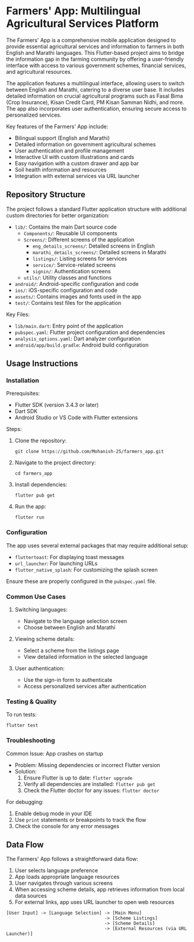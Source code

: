 # Farmers' App: Multilingual Agricultural Services Platform

The Farmers' App is a comprehensive mobile application designed to provide essential agricultural services and information to farmers in both English and Marathi languages. This Flutter-based project aims to bridge the information gap in the farming community by offering a user-friendly interface with access to various government schemes, financial services, and agricultural resources.

The application features a multilingual interface, allowing users to switch between English and Marathi, catering to a diverse user base. It includes detailed information on crucial agricultural programs such as Fasal Bima (Crop Insurance), Kisan Credit Card, PM Kisan Samman Nidhi, and more. The app also incorporates user authentication, ensuring secure access to personalized services.

Key features of the Farmers' App include:
- Bilingual support (English and Marathi)
- Detailed information on government agricultural schemes
- User authentication and profile management
- Interactive UI with custom illustrations and cards
- Easy navigation with a custom drawer and app bar
- Soil health information and resources
- Integration with external services via URL launcher

## Repository Structure

The project follows a standard Flutter application structure with additional custom directories for better organization:

- `lib/`: Contains the main Dart source code
  - `Components/`: Reusable UI components
  - `Screens/`: Different screens of the application
    - `eng_details_screens/`: Detailed screens in English
    - `marathi_details_screens/`: Detailed screens in Marathi
    - `listings/`: Listing screens for services
    - `service/`: Service-related screens
    - `signin/`: Authentication screens
  - `utils/`: Utility classes and functions
- `android/`: Android-specific configuration and code
- `ios/`: iOS-specific configuration and code
- `assets/`: Contains images and fonts used in the app
- `test/`: Contains test files for the application

Key Files:
- `lib/main.dart`: Entry point of the application
- `pubspec.yaml`: Flutter project configuration and dependencies
- `analysis_options.yaml`: Dart analyzer configuration
- `android/app/build.gradle`: Android build configuration

## Usage Instructions

### Installation

Prerequisites:
- Flutter SDK (version 3.4.3 or later)
- Dart SDK
- Android Studio or VS Code with Flutter extensions

Steps:
1. Clone the repository:
   ```
   git clone https://github.com/Mohanish-25/farmers_app.git
   ```
2. Navigate to the project directory:
   ```
   cd farmers_app
   ```
3. Install dependencies:
   ```
   flutter pub get
   ```
4. Run the app:
   ```
   flutter run
   ```

### Configuration

The app uses several external packages that may require additional setup:

- `fluttertoast`: For displaying toast messages
- `url_launcher`: For launching URLs
- `flutter_native_splash`: For customizing the splash screen

Ensure these are properly configured in the `pubspec.yaml` file.

### Common Use Cases

1. Switching languages:
   - Navigate to the language selection screen
   - Choose between English and Marathi

2. Viewing scheme details:
   - Select a scheme from the listings page
   - View detailed information in the selected language

3. User authentication:
   - Use the sign-in form to authenticate
   - Access personalized services after authentication

### Testing & Quality

To run tests:
```
flutter test
```

### Troubleshooting

Common Issue: App crashes on startup
- Problem: Missing dependencies or incorrect Flutter version
- Solution: 
  1. Ensure Flutter is up to date: `flutter upgrade`
  2. Verify all dependencies are installed: `flutter pub get`
  3. Check the Flutter doctor for any issues: `flutter doctor`

For debugging:
1. Enable debug mode in your IDE
2. Use `print` statements or breakpoints to track the flow
3. Check the console for any error messages

## Data Flow

The Farmers' App follows a straightforward data flow:

1. User selects language preference
2. App loads appropriate language resources
3. User navigates through various screens
4. When accessing scheme details, app retrieves information from local data sources
5. For external links, app uses URL launcher to open web resources

```
[User Input] -> [Language Selection] -> [Main Menu]
                                     -> [Scheme Listings]
                                     -> [Scheme Details]
                                     -> [External Resources (via URL Launcher)]
```